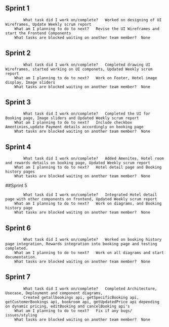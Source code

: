 ## Sprint 1

            What task did I work on/complete?	Worked on designing of UI Wireframes, Update Weekly scrum report
    	What am I planning to do to next?	Revise the UI Wireframes and start the Frontend Components
    	What tasks are blocked waiting on another team member?	None

## Sprint 2

            What task did I work on/complete?	Completed drawing UI Wireframes, started working on UI componets, Updated Weekly scrum report
    	What am I planning to do to next?	Work on Footer, Hotel image display, Image sliders
    	What tasks are blocked waiting on another team member?	None

## Sprint 3

            What task did I work on/complete?	Completed the UI for Booking page, Image sliders and Updated Weekly scrum report
    	What am I planning to do to next?	Include checkbox Amentinies,update Payment details accordingly on booking page
    	What tasks are blocked waiting on another team member?	None

## Sprint 4

    	    What task did I work on/complete?	Added Amenites, Hotel room and rewards details on booking page, Updated Weekly scrum report
    	What am I planning to do to next?	Hotel detail page and Booking history pages
    	What tasks are blocked waiting on another team member?	None

##Sprint 5

            What task did I work on/complete?	Integrated Hotel detail page with other components on frontend, Updated Weekly scrum report
    	What am I planning to do to next?	Work on diagrams, and Booking history page
    	What tasks are blocked waiting on another team member?	None

## Sprint 6

            What task did I work on/complete?	Worked on booking history page integration, Rewards integration into booking page and testing completed.
    	What am I planning to do to next?	Work on all diagrams and start documentation.
    	What tasks are blocked waiting on another team member?	None

## Sprint 7

            What task did I work on/complete?	Completed Architecture, Usecase, Deployment and component diagrams,
            Created getallbookings api, getSpecificBooking api, getCustomerBookings api, bookroom api, getUpdatedPrice api depending on dynamic pricing, editBooking and cancelBooking api's
    	What am I planning to do to next?	Fix if any bugs/ issues/styling
    	What tasks are blocked waiting on another team member?	None


